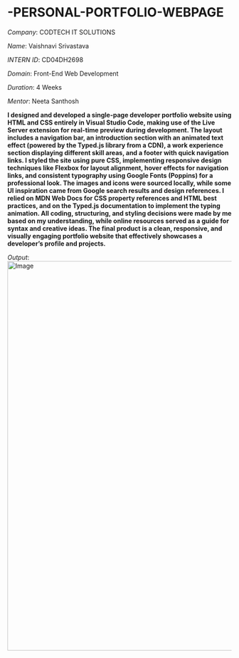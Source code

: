 # -PERSONAL-PORTFOLIO-WEBPAGE

*Company*: CODTECH IT SOLUTIONS

*Name*: Vaishnavi Srivastava

*INTERN ID*: CD04DH2698

*Domain*: Front-End Web Development

*Duration*: 4 Weeks

*Mentor*: Neeta Santhosh

**I designed and developed a **single-page developer portfolio website** using **HTML and CSS** entirely in **Visual Studio Code**, making use of the **Live Server** extension for real-time preview during development. The layout includes a navigation bar, an introduction section with an animated text effect (powered by the Typed.js library from a CDN), a work experience section displaying different skill areas, and a footer with quick navigation links. I styled the site using pure CSS, implementing responsive design techniques like Flexbox for layout alignment, hover effects for navigation links, and consistent typography using **Google Fonts (Poppins)** for a professional look. The images and icons were sourced locally, while some UI inspiration came from Google search results and design references. I relied on **MDN Web Docs** for CSS property references and HTML best practices, and on the Typed.js documentation to implement the typing animation. All coding, structuring, and styling decisions were made by me based on my understanding, while online resources served as a guide for syntax and creative ideas. The final product is a clean, responsive, and visually engaging portfolio website that effectively showcases a developer’s profile and projects.**

*Output*: <img width="1907" height="875" alt="Image" src="https://github.com/user-attachments/assets/9c0a7f0e-22cd-42ca-8680-2f9964c8a34c" /> 
